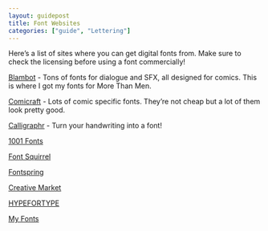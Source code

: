 ```yaml
---
layout: guidepost
title: Font Websites
categories: ["guide", "Lettering"]
---
```


Here’s a list of sites where you can get digital fonts from. Make sure to check the licensing before using a font commercially!

[Blambot](http://www.blambot.com/fonts_index.shtml) - Tons of fonts for dialogue and SFX, all designed for comics. This is where I got my fonts for More Than Men.

[Comicraft](http://www.comicbookfonts.com/) - Lots of comic specific fonts. They’re not cheap but a lot of them look pretty good.

[Calligraphr](https://www.calligraphr.com/) - Turn your handwriting into a font!

[1001 Fonts](http://www.1001fonts.com/)

[Font Squirrel](https://www.fontsquirrel.com/fonts/list/classification/comic)

[Fontspring](https://www.fontspring.com/tag/comic)

[Creative Market](https://creativemarket.com/fonts/)

[HYPEFORTYPE](https://www.hypefortype.com/)

[My Fonts](https://www.myfonts.com/fonts/)

